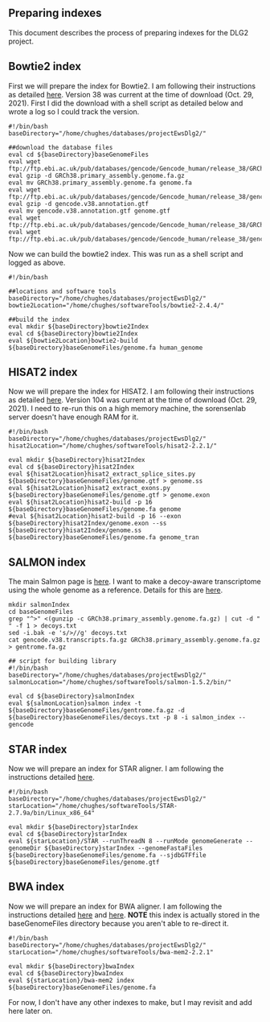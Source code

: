 ## Preparing indexes

This document describes the process of preparing indexes for the DLG2 project.

## Bowtie2 index

First we will prepare the index for Bowtie2. I am following their instructions as detailed [here](http://bowtie-bio.sourceforge.net/bowtie2/manual.shtml#the-bowtie2-build-indexer). Version 38 was current at the time of download (Oct. 29, 2021). First I did the download with a shell script as detailed below and wrote a log so I could track the version.

```shell
#!/bin/bash
baseDirectory="/home/chughes/databases/projectEwsDlg2/"

##download the database files
eval cd ${baseDirectory}baseGenomeFiles
eval wget ftp://ftp.ebi.ac.uk/pub/databases/gencode/Gencode_human/release_38/GRCh38.primary_assembly.genome.fa.gz
eval gzip -d GRCh38.primary_assembly.genome.fa.gz
eval mv GRCh38.primary_assembly.genome.fa genome.fa
eval wget ftp://ftp.ebi.ac.uk/pub/databases/gencode/Gencode_human/release_38/gencode.v38.annotation.gtf.gz
eval gzip -d gencode.v38.annotation.gtf
eval mv gencode.v38.annotation.gtf genome.gtf
eval wget ftp://ftp.ebi.ac.uk/pub/databases/gencode/Gencode_human/release_38/GRCh38.primary_assembly.genome.fa.gz
eval wget ftp://ftp.ebi.ac.uk/pub/databases/gencode/Gencode_human/release_38/gencode.v38.transcripts.fa.gz
```

Now we can build the bowtie2 index. This was run as a shell script and logged as above.

```shell
#!/bin/bash

##locations and software tools
baseDirectory="/home/chughes/databases/projectEwsDlg2/"
bowtie2Location="/home/chughes/softwareTools/bowtie2-2.4.4/"

##build the index
eval mkdir ${baseDirectory}bowtie2Index
eval cd ${baseDirectory}bowtie2Index
eval ${bowtie2Location}bowtie2-build ${baseDirectory}baseGenomeFiles/genome.fa human_genome
```

## HISAT2 index

Now we will prepare the index for HISAT2. I am following their instructions as detailed [here](http://daehwankimlab.github.io/hisat2/howto/). Version 104 was current at the time of download (Oct. 29, 2021). I need to re-run this on a high memory machine, the sorensenlab server doesn't have enough RAM for it. 

```shell
#!/bin/bash
baseDirectory="/home/chughes/databases/projectEwsDlg2/"
hisat2Location="/home/chughes/softwareTools/hisat2-2.2.1/"

eval mkdir ${baseDirectory}hisat2Index
eval cd ${baseDirectory}hisat2Index
eval ${hisat2Location}hisat2_extract_splice_sites.py ${baseDirectory}baseGenomeFiles/genome.gtf > genome.ss
eval ${hisat2Location}hisat2_extract_exons.py ${baseDirectory}baseGenomeFiles/genome.gtf > genome.exon
eval ${hisat2Location}hisat2-build -p 16 ${baseDirectory}baseGenomeFiles/genome.fa genome
#eval ${hisat2Location}hisat2-build -p 16 --exon ${baseDirectory}hisat2Index/genome.exon --ss ${baseDirectory}hisat2Index/genome.ss ${baseDirectory}baseGenomeFiles/genome.fa genome_tran
```

## SALMON index

The main Salmon page is [here](https://github.com/COMBINE-lab/salmon). I want to make a decoy-aware transcriptome using the whole genome as a reference. Details for this are [here](https://combine-lab.github.io/alevin-tutorial/2019/selective-alignment/).

```shell
mkdir salmonIndex
cd baseGenomeFiles
grep "^>" <(gunzip -c GRCh38.primary_assembly.genome.fa.gz) | cut -d " " -f 1 > decoys.txt
sed -i.bak -e 's/>//g' decoys.txt
cat gencode.v38.transcripts.fa.gz GRCh38.primary_assembly.genome.fa.gz > gentrome.fa.gz

## script for building library
#!/bin/bash
baseDirectory="/home/chughes/databases/projectEwsDlg2/"
salmonLocation="/home/chughes/softwareTools/salmon-1.5.2/bin/"

eval cd ${baseDirectory}salmonIndex
eval ${salmonLocation}salmon index -t ${baseDirectory}baseGenomeFiles/gentrome.fa.gz -d ${baseDirectory}baseGenomeFiles/decoys.txt -p 8 -i salmon_index --gencode
```

## STAR index

Now we will prepare an index for STAR aligner. I am following the instructions detailed [here](https://github.com/alexdobin/STAR/blob/master/doc/STARmanual.pdf). 

```shell
#!/bin/bash
baseDirectory="/home/chughes/databases/projectEwsDlg2/"
starLocation="/home/chughes/softwareTools/STAR-2.7.9a/bin/Linux_x86_64"

eval mkdir ${baseDirectory}starIndex
eval cd ${baseDirectory}starIndex
eval ${starLocation}/STAR --runThreadN 8 --runMode genomeGenerate --genomeDir ${baseDirectory}starIndex --genomeFastaFiles ${baseDirectory}baseGenomeFiles/genome.fa --sjdbGTFfile ${baseDirectory}baseGenomeFiles/genome.gtf
```

## BWA index

Now we will prepare an index for BWA aligner. I am following the instructions detailed [here](http://bio-bwa.sourceforge.net/bwa.shtml) and [here](https://github.com/bwa-mem2/bwa-mem2). **NOTE** this index is actually stored in the baseGenomeFiles directory because you aren't able to re-direct it.

```shell
#!/bin/bash
baseDirectory="/home/chughes/databases/projectEwsDlg2/"
starLocation="/home/chughes/softwareTools/bwa-mem2-2.2.1"

eval mkdir ${baseDirectory}bwaIndex
eval cd ${baseDirectory}bwaIndex
eval ${starLocation}/bwa-mem2 index ${baseDirectory}baseGenomeFiles/genome.fa
```

For now, I don't have any other indexes to make, but I may revisit and add here later on.
